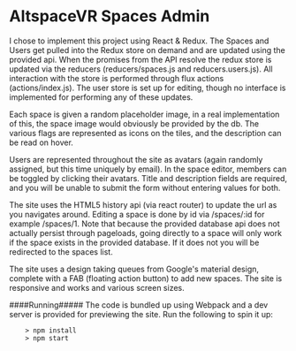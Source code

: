 # AltspaceVR Spaces Admin

I chose to implement this project using React & Redux. The Spaces and Users get pulled into the Redux store on demand and are updated using the provided api. When the promises from the API resolve the redux store is updated via the reducers (reducers/spaces.js and reducers.users.js). All interaction with the store is performed through flux actions (actions/index.js). The user store is set up for editing, though no interface is implemented for performing any of these updates.

Each space is given a random placeholder image, in a real implementation of this, the space image would obviously be provided by the db. The various flags are represented as icons on the tiles, and the description can be read on hover.

Users are represented throughout the site as avatars (again randomly assigned, but this time uniquely by email). In the space editor, members can be toggled by clicking their avatars. Title and description fields are required, and you will be unable to submit the form without entering values for both.

The site uses the HTML5 history api (via react router) to update the url as you navigates around. Editing a space is done by id via /spaces/:id for example /spaces/1. Note that because the provided database api does not actually persist through pageloads, going directly to a space will only work if the space exists in the provided database. If it does not you will be redirected to the spaces list.

The site uses a design taking queues from Google's material design, complete with a FAB (floating action button) to add new spaces. The site is responsive and works and various screen sizes.

####Running#####
The code is bundled up using Webpack and a dev server is provided for previewing the site. Run the following to spin it up:

```
	> npm install
	> npm start
```
